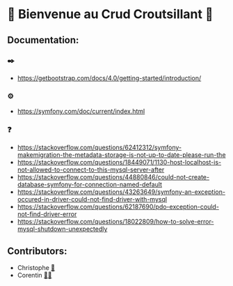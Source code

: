 # 🍔 Bienvenue au Crud Croutsillant 🍔

## Documentation:

### ✒️
- https://getbootstrap.com/docs/4.0/getting-started/introduction/

### ⚙️
- https://symfony.com/doc/current/index.html

### ❓
- https://stackoverflow.com/questions/62412312/symfony-makemigration-the-metadata-storage-is-not-up-to-date-please-run-the
- https://stackoverflow.com/questions/18449071/1130-host-localhost-is-not-allowed-to-connect-to-this-mysql-server-after
- https://stackoverflow.com/questions/44880846/could-not-create-database-symfony-for-connection-named-default
- https://stackoverflow.com/questions/43263649/symfony-an-exception-occured-in-driver-could-not-find-driver-with-mysql
- https://stackoverflow.com/questions/62187690/pdo-exception-could-not-find-driver-error
- https://stackoverflow.com/questions/18022809/how-to-solve-error-mysql-shutdown-unexpectedly

## Contributors: 
- Christophe [🤖](https://github.com/chrisdemon8)
- Corentin [👨‍🚀](https://github.com/SynadeIV)
